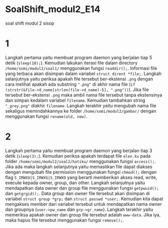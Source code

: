 # SoalShift_modul2_E14
soal shift modul 2 sisop

# 1
Langkah pertama yaitu membuat program daemon yang berjalan tiap 5 detik (`sleep(10);`). Kemudian lakukan iterasi file dalam directory `/home/somi/modul2/soal1/` menggunakan fungsi `readdir();`. Informasi file yang terbaca akan disimpan dalam variabel `struct dirent *file;`. Langkah selanjutnya yaitu periksa apakah file tersebut ber-ekstensi `.png` dengan cara melihat apakah ada substring `".png"` di akhir nama file (`if (strstr(&file->d_name[strlen(file->d_name)-5], ".png"))`). Jika file tersebut ber-ekstensi `.png` maka ambil nama file tersebut tanpa ekstensinya dan simpan kedalam variabel `filename`. Kemudian tambahkan string `"_grey.png"` diakhir `filename`. Langkah terakhir yaitu mengubah nama file sekaligus memindahkannya ke folder `/home/somi/modul2/gambar/` dengan menggunakan fungsi `rename(old, new)`.

# 2
Langkah pertama yaitu membuat program daemon yang berjalan tiap 3 detik (`sleep(3);`). Kemudian periksa apakah terdapat file `elen.ku` pada folder `/home/somi/modul2/soal2/hatiku/` menggunakan fungsi `access();`. Jika ada maka langkah selanjutnya yaitu memastikan file dapat diakses dengan mengubah file permission menggunakan fungsi `chmod();` dengan flag `S_IRWXU|S_IRWXG|S_IRWXO` yang berarti memberikan akses read, write, execute kepada owner, group, dan other. Langkah selanjutnya yaitu mendapatkan data owner dan group file menggunakan fungsi `getpwuid();` dan `getgrgid();`. Data group dan owner file tersebut akan disimpan di variabel `struct group *grp;` dan `struct passwd *user;`. Kemudian kita dapat mengakses member dari variabel tersebut untuk mendapatkan nama owner dan groupnya (`user->pw_name` dan `grp->gr_name`). Langkah terakhir yaitu memeriksa apakah owner dan group file tersebut adalah `www-data`. Jika iya, maka hapus file tersebut menggunakan fungsi `remove();`.
